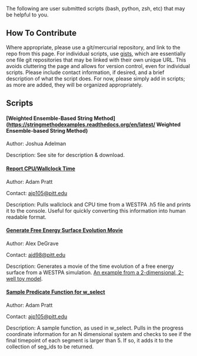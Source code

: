 The following are user submitted scripts (bash, python, zsh, etc) that may be helpful to you.

## How To Contribute

Where appropriate, please use a git/mercurial repository, and link to the repo from this page.  For individual scripts, use [gists](https://gist.github.com/), which are essentially one file git repositories that may be linked with their own unique URL.  This avoids cluttering the page and allows for version control, even for individual scripts.  Please include contact information, if desired, and a brief description of what the script does.  For now, please simply add in scripts; as more are added, they will be organized appropriately.

## Scripts

#### [Weighted Ensemble-Based String Method](https://stringmethodexamples.readthedocs.org/en/latest/ Weighted Ensemble-based String Method)

Author: Joshua Adelman

Description: See site for description & download.

#### [Report CPU/Wallclock Time](https://gist.github.com/ajoshpratt/aba3ecb5d77bca9d3420)

Author: Adam Pratt

Contact: [ajp105@pitt.edu](mailto:ajp105@pitt.edu?Subject=WallclockScript)

Description: Pulls wallclock and CPU time from a WESTPA .h5 file and prints it to the console.  Useful for quickly converting this information into human readable format.

#### [Generate Free Energy Surface Evolution Movie](https://gist.github.com/ajd98/abd7cadd8017557582da)

Author: Alex DeGrave

Contact: [ajd98@pitt.edu](mailto:ajd98@pitt.edu?Subject=FreeEnergyEvolutionMovieScript)

Description: Generates a movie of the time evolution of a free energy surface from a WESTPA simulation. [An example from a 2-dimensional, 2-well toy model](https://www.dropbox.com/s/aeow7xi4jr35fgk/energy_surface_evolution.avi?dl=0).

#### [Sample Predicate Function for w_select](https://gist.github.com/ajoshpratt/e751b38c869f477ee637)

Author: Adam Pratt

Contact: [ajp105@pitt.edu](mailto:ajp105@pitt.edu?Subject=SamplePredicateFunction)

Description: A sample function, as used in w_select.  Pulls in the progress coordinate information for an N dimensional system and checks to see if the final timepoint of each segment is larger than 5.  If so, it adds it to the collection of seg_ids to be returned.
